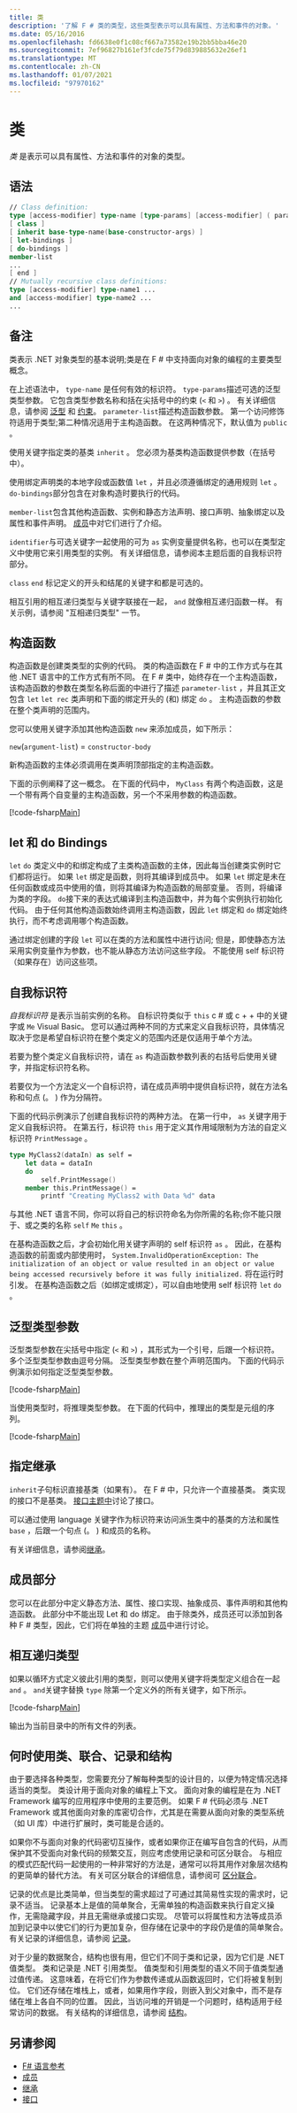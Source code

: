 ```yaml
---
title: 类
description: '了解 F # 类的类型，这些类型表示可以具有属性、方法和事件的对象。'
ms.date: 05/16/2016
ms.openlocfilehash: fd6638e0f1c08cf667a73582e19b2bb5bba46e20
ms.sourcegitcommit: 7ef96827b161ef3fcde75f79d839885632e26ef1
ms.translationtype: MT
ms.contentlocale: zh-CN
ms.lasthandoff: 01/07/2021
ms.locfileid: "97970162"
---
```

# <a name="classes"></a>类

*类* 是表示可以具有属性、方法和事件的对象的类型。

## <a name="syntax"></a>语法

```fsharp
// Class definition:
type [access-modifier] type-name [type-params] [access-modifier] ( parameter-list ) [ as identifier ] =
[ class ]
[ inherit base-type-name(base-constructor-args) ]
[ let-bindings ]
[ do-bindings ]
member-list
...
[ end ]
// Mutually recursive class definitions:
type [access-modifier] type-name1 ...
and [access-modifier] type-name2 ...
...
```

## <a name="remarks"></a>备注

类表示 .NET 对象类型的基本说明;类是在 F # 中支持面向对象的编程的主要类型概念。

在上述语法中， `type-name` 是任何有效的标识符。 `type-params`描述可选的泛型类型参数。 它包含类型参数名称和括在尖括号中的约束 (`<` 和 `>`) 。 有关详细信息，请参阅 [泛型](./generics/index.md) 和 [约束](./generics/constraints.md)。 `parameter-list`描述构造函数参数。 第一个访问修饰符适用于类型;第二种情况适用于主构造函数。 在这两种情况下，默认值为 `public` 。

使用关键字指定类的基类 `inherit` 。 您必须为基类构造函数提供参数（在括号中）。

使用绑定声明类的本地字段或函数值 `let` ，并且必须遵循绑定的通用规则 `let` 。 `do-bindings`部分包含在对象构造时要执行的代码。

`member-list`包含其他构造函数、实例和静态方法声明、接口声明、抽象绑定以及属性和事件声明。 [成员](./members/index.md)中对它们进行了介绍。

`identifier`与可选关键字一起使用的可为 `as` 实例变量提供名称，也可以在类型定义中使用它来引用类型的实例。 有关详细信息，请参阅本主题后面的自我标识符部分。

`class` `end` 标记定义的开头和结尾的关键字和都是可选的。

相互引用的相互递归类型与关键字联接在一起， `and` 就像相互递归函数一样。 有关示例，请参阅 "互相递归类型" 一节。

## <a name="constructors"></a>构造函数

构造函数是创建类类型的实例的代码。 类的构造函数在 F # 中的工作方式与在其他 .NET 语言中的工作方式有所不同。 在 F # 类中，始终存在一个主构造函数，该构造函数的参数在类型名称后面的中进行了描述 `parameter-list` ，并且其正文包含 `let` `let rec` 类声明和下面的绑定开头的 (和) 绑定 `do` 。 主构造函数的参数在整个类声明的范围内。

您可以使用关键字添加其他构造函数 `new` 来添加成员，如下所示：

`new`(`argument-list`) = `constructor-body`

新构造函数的主体必须调用在类声明顶部指定的主构造函数。

下面的示例阐释了这一概念。 在下面的代码中， `MyClass` 有两个构造函数，这是一个带有两个自变量的主构造函数，另一个不采用参数的构造函数。

[!code-fsharp[Main](~/samples/snippets/fsharp/lang-ref-1/snippet2401.fs)]

## <a name="let-and-do-bindings"></a>let 和 do Bindings

`let` `do` 类定义中的和绑定构成了主类构造函数的主体，因此每当创建类实例时它们都将运行。 如果 `let` 绑定是函数，则将其编译到成员中。 如果 `let` 绑定是未在任何函数或成员中使用的值，则将其编译为构造函数的局部变量。 否则，将编译为类的字段。 `do`接下来的表达式编译到主构造函数中，并为每个实例执行初始化代码。 由于任何其他构造函数始终调用主构造函数，因此 `let` 绑定和 `do` 绑定始终执行，而不考虑调用哪个构造函数。

通过绑定创建的字段 `let` 可以在类的方法和属性中进行访问; 但是，即使静态方法采用实例变量作为参数，也不能从静态方法访问这些字段。 不能使用 self 标识符（如果存在）访问这些项。

## <a name="self-identifiers"></a>自我标识符

*自我标识符* 是表示当前实例的名称。 自标识符类似于 `this` c # 或 c + + 中的关键字或 `Me` Visual Basic。 您可以通过两种不同的方式来定义自我标识符，具体情况取决于您是希望自标识符在整个类定义的范围内还是仅适用于单个方法。

若要为整个类定义自我标识符，请在 `as` 构造函数参数列表的右括号后使用关键字，并指定标识符名称。

若要仅为一个方法定义一个自标识符，请在成员声明中提供自标识符，就在方法名称和句点 (。 ) 作为分隔符。

下面的代码示例演示了创建自我标识符的两种方法。 在第一行中， `as` 关键字用于定义自我标识符。 在第五行，标识符 `this` 用于定义其作用域限制为方法的自定义标识符 `PrintMessage` 。

```fsharp
type MyClass2(dataIn) as self =
    let data = dataIn
    do
        self.PrintMessage()
    member this.PrintMessage() =
        printf "Creating MyClass2 with Data %d" data
```

与其他 .NET 语言不同，你可以将自己的标识符命名为你所需的名称;你不能只限于、或之类的名称 `self` `Me` `this` 。

在基构造函数之后，才会初始化用关键字声明的 self 标识符 `as` 。 因此，在基构造函数的前面或内部使用时， `System.InvalidOperationException: The initialization of an object or value resulted in an object or value being accessed recursively before it was fully initialized.` 将在运行时引发。 在基构造函数之后（如绑定或绑定），可以自由地使用 self 标识符 `let` `do` 。

## <a name="generic-type-parameters"></a>泛型类型参数

泛型类型参数在尖括号中指定 (`<` 和 `>`) ，其形式为一个引号，后跟一个标识符。 多个泛型类型参数由逗号分隔。 泛型类型参数在整个声明范围内。 下面的代码示例演示如何指定泛型类型参数。

[!code-fsharp[Main](~/samples/snippets/fsharp/lang-ref-1/snippet2403.fs)]

当使用类型时，将推理类型参数。 在下面的代码中，推理出的类型是元组的序列。

[!code-fsharp[Main](~/samples/snippets/fsharp/lang-ref-1/snippet24031.fs)]

## <a name="specifying-inheritance"></a>指定继承

`inherit`子句标识直接基类（如果有）。 在 F # 中，只允许一个直接基类。 类实现的接口不是基类。 [接口主题中](Interfaces.md)讨论了接口。

可以通过使用 language 关键字作为标识符来访问派生类中的基类的方法和属性 `base` ，后跟一个句点 (。 ) 和成员的名称。

有关详细信息，请参阅[继承](inheritance.md)。

## <a name="members-section"></a>成员部分

您可以在此部分中定义静态方法、属性、接口实现、抽象成员、事件声明和其他构造函数。 此部分中不能出现 Let 和 do 绑定。 由于除类外，成员还可以添加到各种 F # 类型，因此，它们将在单独的主题 [成员](./members/index.md)中进行讨论。

## <a name="mutually-recursive-types"></a>相互递归类型

如果以循环方式定义彼此引用的类型，则可以使用关键字将类型定义组合在一起 `and` 。 `and`关键字替换 `type` 除第一个定义外的所有关键字，如下所示。

[!code-fsharp[Main](~/samples/snippets/fsharp/lang-ref-1/snippet2404.fs)]

输出为当前目录中的所有文件的列表。

## <a name="when-to-use-classes-unions-records-and-structures"></a>何时使用类、联合、记录和结构

由于要选择各种类型，您需要充分了解每种类型的设计目的，以便为特定情况选择适当的类型。 类设计用于面向对象的编程上下文。 面向对象的编程是在为 .NET Framework 编写的应用程序中使用的主要范例。 如果 F # 代码必须与 .NET Framework 或其他面向对象的库密切合作，尤其是在需要从面向对象的类型系统（如 UI 库）中进行扩展时，类可能是合适的。

如果你不与面向对象的代码密切互操作，或者如果你正在编写自包含的代码，从而保护其不受面向对象代码的频繁交互，则应考虑使用记录和可区分联合。 与相应的模式匹配代码一起使用的一种非常好的方法是，通常可以将其用作对象层次结构的更简单的替代方法。 有关可区分联合的详细信息，请参阅可 [区分联合](discriminated-unions.md)。

记录的优点是比类简单，但当类型的需求超过了可通过其简易性实现的需求时，记录不适当。 记录基本上是值的简单聚合，无需单独的构造函数来执行自定义操作，无需隐藏字段，并且无需继承或接口实现。 尽管可以将属性和方法等成员添加到记录中以使它们的行为更加复杂，但存储在记录中的字段仍是值的简单聚合。 有关记录的详细信息，请参阅 [记录](records.md)。

对于少量的数据聚合，结构也很有用，但它们不同于类和记录，因为它们是 .NET 值类型。 类和记录是 .NET 引用类型。 值类型和引用类型的语义不同于值类型通过值传递。 这意味着，在将它们作为参数传递或从函数返回时，它们将被复制到位。 它们还存储在堆栈上，或者，如果用作字段，则嵌入到父对象中，而不是存储在堆上各自不同的位置。 因此，当访问堆的开销是一个问题时，结构适用于经常访问的数据。 有关结构的详细信息，请参阅 [结构](structures.md)。

## <a name="see-also"></a>另请参阅

- [F# 语言参考](index.md)
- [成员](./members/index.md)
- [继承](inheritance.md)
- [接口](interfaces.md)

